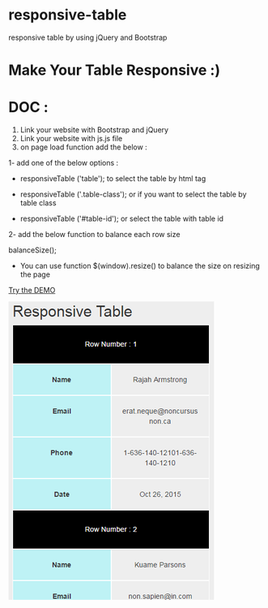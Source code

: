 # responsive-table
responsive table by using jQuery and Bootstrap


# Make Your Table Responsive :) 

# DOC : 

1. Link your website with Bootstrap and jQuery 
2. Link your website with js.js file 
3. on page load function add the below : 

1- add one of the below options : 

* responsiveTable ('table'); to select the table by html tag 

* responsiveTable ('.table-class'); or if you want to select the table by table class 

* responsiveTable ('#table-id'); or select the table with table id 

2- add the below function to balance each row size  

balanceSize();


* You can use function $(window).resize() to balance the size on resizing the page 


[ Try the DEMO ](http://htmlpreview.github.io/?https://github.com/yasser-mas/responsive-table/blob/responsive-table/index.html)





![alt text](https://github.com/yasser-mas/responsive-table/blob/responsive-table/css/res.png "Screenshot")
